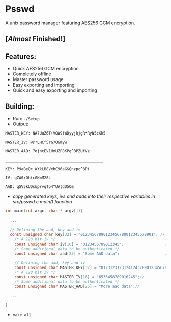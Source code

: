 # Psswd
A unix password manager featuring AES256 GCM encryption.
## [*Almost* Finished!]
## Features:
* Quick AES256 GCM encryption
* Completely offline
* Master password usage
* Easy exporting and importing
* Quick and easy exporting and importing

## Building:
* Run: `./Setup`
* Output:

```MASTER_KEY: NA7UuZ6T(VQW9(WDyyjkjgR*RyN5cXk5```

```MASTER_IV: @@*LHC^5rG7O&myw```

```MASTER_AAD: 7ojncEV1HmUZF8KPg^BPZUfVz```

```___________________________________________```

```KEY: P9aBeQc_WXkLB8VxbC96aG&Qnzpc^8P(```

```IV: gZA0xOh(cGKmM28L```

```AAD: qSV5kUDs&prvgTp4^UA(dU5O&```
        

* *copy generated keys, ivs and aads into their respective variables in src/psswd.c main() function*
```c
int main(int argc, char * argv[]){
  
  ...
  
  // Defining the aad, key and iv
  const unsigned char key[32] = "01234567890123456789012345678901"; // Replace with KEY
	/* A 128 bit IV */
	const unsigned char iv[16] = "0123456789012345";                  // Replace With IV
	/* Some additional data to be authenticated */
	const unsigned char aad[25] = "Some AAD data";                    // Replace with AAD

	// Defining the aad, key and iv
	const unsigned char MASTER_KEY[32] = "01231231231241243789012345678901"; // Replace with MASTER_KEY
	/* A 128 bit IV */
	const unsigned char MASTER_IV[16] = "6536458789016245";//                   Replace with MASTER_IV
	/* Some additional data to be authenticated */
	const unsigned char MASTER_AAD[25] = "More aad data";//                     Replace with MASTER_AAD

  ...

}

```
* `make all`
